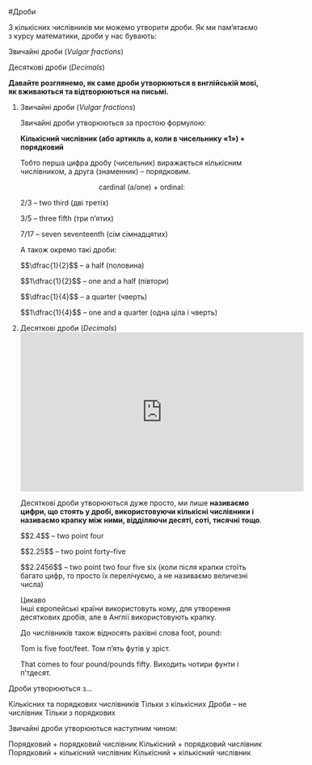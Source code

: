 #Дроби

<p>З кількісних числівників ми можемо утворити дроби. Як ми пам’ятаємо з курсу математики, дроби у нас бувають:</p>

<p><span class="p1">Звичайні дроби</span> (<i>Vulgar fractions</i>)</p>

<p><span class="p1">Десяткові дроби</span> (<i>Decimals</i>)</p>

<p><b>Давайте розглянемo, як саме дроби утворюються в внглійській мові, як вживаються та відтворюються на письмі.</b></p>

<ol>
<li><span class="p1">Звичайні дроби</span> (<i>Vulgar fractions</i>)</li>
<p>Звичайні дроби утворюються за простою формулою:</p>
<p><b>Кількісний числівник (або артикль a, коли в чисельнику «1») + порядковий</b></p>
<p>Тобто перша цифра дробу (чисельник) виражається кількісним числівником, а друга (знаменник) – порядковим.</p>
<p align="center"><span class="p1">cardinal  (a/one) +  ordinal:</span></p>
<p>2/3 – two third (дві третіх)</p>
<p>3/5 – three fifth (три п’ятих)</p>
<p>7/17 – seven seventeenth (сім сімнадцятих)</p>
<p>А також окремо такі дроби:</p>
<p>$$\dfrac{1}{2}$$ – a half (половина)</p>
<p>$$1\dfrac{1}{2}$$ – one and a half (півтори)</p>
<p>$$\dfrac{1}{4}$$ – a quarter (чверть)</p>
<p>$$1\dfrac{1}{4}$$ – one and a quarter (одна ціла і чверть)</p>
<li><span class="p1">Десяткові дроби</span> (<i>Decimals</i>)</li>

<div class="fluidMedia">
<iframe align="center" width="560" height="315" src="https://www.youtube.com/embed/udrIEp2m2LE" frameborder="0" allowfullscreen></iframe>
</div>
<div class="popup">
</div>

<p>Десяткові дроби утворюються дуже просто, ми лише <b>називаємо цифри, що стоять у дробі, використовуючи кількісні числівники і називаємо крапку між ними, відділяючи десяті, соті, тисячні тощо</b>.</p>
<p>$$2.4$$ – two point four</p>
<p>$$2.25$$ – two point forty–five</p>
<p>$$2.2456$$ – two point two four five six (коли після крапки стоїть багато цифр, то просто їх перелічуємо, а не називаємо величезні числа)</p>
<div class="eoz-wrap">
<span class="eoz">Цикаво</span>
<div class="eoz-text">
Інші європейські країни використовуть кому, для утворення десяткових дробів, але в Англії використовують крапку.
</div>
</div>
<p>До числівників також відносять рахівні слова foot, pound:</p>
<p>Tom is five foot/feet. Том п’ять футів у зріст.</p>
<p>That comes to four pound/pounds fifty. Виходить чотири фунти і п’тдесят.</p>
</ol>

<quiz correctLabel="correct" incorrectLabel="incorrect" checkLabel="check">
    <question text="">
        <p>Дроби утворюються з...</p>
        <answer>Кількісних та порядкових числівників</answer>
        <answer correct>Тільки з кількісних</answer>
        <answer>Дроби – не числівник</answer>
        <answer>Тільки з порядкових</answer>
    </question>
    <question text="">
        <p>Звичайні дроби утворюються наступним чином:</p>
        <answer>Порядковий + порядковий числівник</answer>
        <answer correct>Кількісний + порядковий числівник</answer>
        <answer>Порядковий + кількісний числівник</answer>
        <answer>Кількісний + кількісний числівник</answer>
    </question>
</quiz>    

